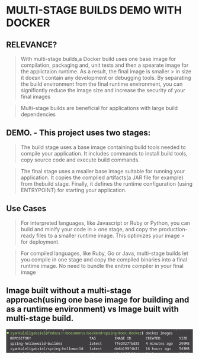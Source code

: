 # MULTI-STAGE BUILDS DEMO WITH DOCKER

## RELEVANCE?

> With multi-stage builds,a Docker build uses one base image for compilation, packaging and, unit 
> tests and then a spearate image for the applictaion runtime. As a result, the final image is smaller > in size it doesn't contain any development or debugging tools. By separating the build environment 
> from the final runtime environment, you can significntly reduce the image size and increase the 
> security of your final images

> Multi-stage builds are beneficial for applications with large build dependencies

## DEMO. - This project uses two stages:

> The build stage uses a base image containing build tools needed to compile your application. It 
> includes commands to install build tools, copy source code and execute build commands.

> The final stage uses a msaller base image suitable for running your application. It copies the 
> complied artifacts(a JAR file for example) from thebuild stage. Finally, it defines the runtime 
> configuration (using ENTRYPOINT) for starting your application.


## Use Cases

> For interpreted languages, like Javascript or Ruby or Python, you can build and minify your code in > one stage, and copy the production-ready files to a smaller runtime image. This optimizes your image > for deployment.

> For compiled languages, like Ruby, Go or Java, multi-stage builds let you compile in one stage and 
> copy the compiled binaries into a final runtime image. No need to bundle the enitrre compiler in
> your final image

## Image built without a multi-stage approach(using one base image for building and as a runtime environment) vs Image built with multi-stage build.
![alt text](./assets/screenshot.png)
